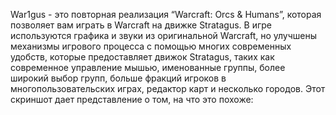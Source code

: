 War1gus - это повторная реализация “Warcraft: Orcs & Humans”, которая позволяет вам играть в Warcraft на движке Stratagus. В игре используются графика и звуки из оригинальной Warcraft, но улучшены механизмы игрового процесса с помощью многих современных удобств, которые предоставляет движок Stratagus, таких как современное управление мышью, именованные группы, более широкий выбор групп, больше фракций игроков в многопользовательских играх, редактор карт и несколько городов. Этот скриншот дает представление о том, на что это похоже: